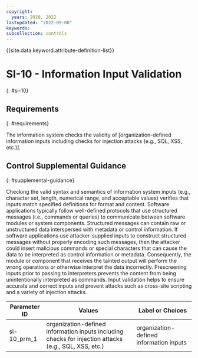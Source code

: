 ```yaml
---
copyright:
  years: 2020, 2022
lastupdated: "2022-09-08"
keywords: 
subcollection: controls
---
```


{{site.data.keyword.attribute-definition-list}}

# SI-10 - Information Input Validation
{: #si-10}

## Requirements
{: #requirements}

The information system checks the validity of [organization-defined information inputs including checks for injection attacks (e.g., SQL, XSS, etc.)].

## Control Supplemental Guidance
{: #supplemental-guidance}

Checking the valid syntax and semantics of information system inputs (e.g., character set, length, numerical range, and acceptable values) verifies that inputs match specified definitions for format and content. Software applications typically follow well-defined protocols that use structured messages (i.e., commands or queries) to communicate between software modules or system components. Structured messages can contain raw or unstructured data interspersed with metadata or control information. If software applications use attacker-supplied inputs to construct structured messages without properly encoding such messages, then the attacker could insert malicious commands or special characters that can cause the data to be interpreted as control information or metadata. Consequently, the module or component that receives the tainted output will perform the wrong operations or otherwise interpret the data incorrectly. Prescreening inputs prior to passing to interpreters prevents the content from being unintentionally interpreted as commands. Input validation helps to ensure accurate and correct inputs and prevent attacks such as cross-site scripting and a variety of injection attacks.

| Parameter ID | Values | Label or Choices |
|---|---|---|
| si-10_prm_1 | organization-defined information inputs including checks for injection attacks (e.g., SQL, XSS, etc.) | organization-defined information inputs |


